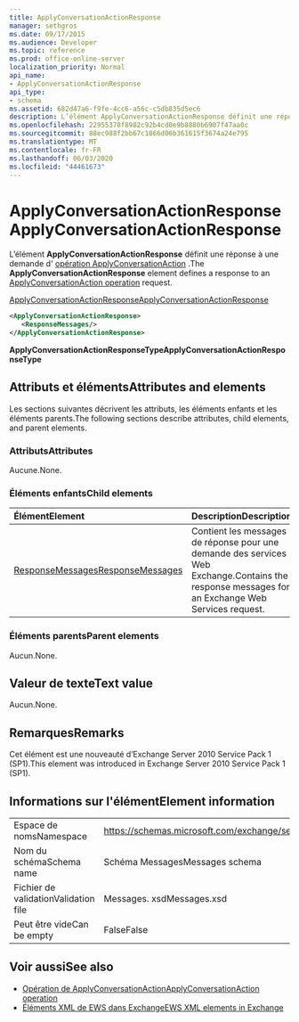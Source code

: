 ```yaml
---
title: ApplyConversationActionResponse
manager: sethgros
ms.date: 09/17/2015
ms.audience: Developer
ms.topic: reference
ms.prod: office-online-server
localization_priority: Normal
api_name:
- ApplyConversationActionResponse
api_type:
- schema
ms.assetid: 682d47a6-f9fe-4cc6-a56c-c5db835d5ec6
description: L’élément ApplyConversationActionResponse définit une réponse à une demande d’opération ApplyConversationAction.
ms.openlocfilehash: 22955378f8982c92b4cd0e9b8880b6907f47aa0c
ms.sourcegitcommit: 88ec988f2bb67c1866d06b361615f3674a24e795
ms.translationtype: MT
ms.contentlocale: fr-FR
ms.lasthandoff: 06/03/2020
ms.locfileid: "44461673"
---
```

# <a name="applyconversationactionresponse"></a><span data-ttu-id="f782e-103">ApplyConversationActionResponse</span><span class="sxs-lookup"><span data-stu-id="f782e-103">ApplyConversationActionResponse</span></span>

<span data-ttu-id="f782e-104">L’élément **ApplyConversationActionResponse** définit une réponse à une demande d' [opération ApplyConversationAction](applyconversationaction-operation.md) .</span><span class="sxs-lookup"><span data-stu-id="f782e-104">The **ApplyConversationActionResponse** element defines a response to an [ApplyConversationAction operation](applyconversationaction-operation.md) request.</span></span> 
  
[<span data-ttu-id="f782e-105">ApplyConversationActionResponse</span><span class="sxs-lookup"><span data-stu-id="f782e-105">ApplyConversationActionResponse</span></span>](applyconversationactionresponse.md)
  
```XML
<ApplyConversationActionResponse>
   <ResponseMessages/>
</ApplyConversationActionResponse>
```

 <span data-ttu-id="f782e-106">**ApplyConversationActionResponseType**</span><span class="sxs-lookup"><span data-stu-id="f782e-106">**ApplyConversationActionResponseType**</span></span>
## <a name="attributes-and-elements"></a><span data-ttu-id="f782e-107">Attributs et éléments</span><span class="sxs-lookup"><span data-stu-id="f782e-107">Attributes and elements</span></span>

<span data-ttu-id="f782e-108">Les sections suivantes décrivent les attributs, les éléments enfants et les éléments parents.</span><span class="sxs-lookup"><span data-stu-id="f782e-108">The following sections describe attributes, child elements, and parent elements.</span></span>
  
### <a name="attributes"></a><span data-ttu-id="f782e-109">Attributs</span><span class="sxs-lookup"><span data-stu-id="f782e-109">Attributes</span></span>

<span data-ttu-id="f782e-110">Aucune.</span><span class="sxs-lookup"><span data-stu-id="f782e-110">None.</span></span>
  
### <a name="child-elements"></a><span data-ttu-id="f782e-111">Éléments enfants</span><span class="sxs-lookup"><span data-stu-id="f782e-111">Child elements</span></span>

|<span data-ttu-id="f782e-112">**Élément**</span><span class="sxs-lookup"><span data-stu-id="f782e-112">**Element**</span></span>|<span data-ttu-id="f782e-113">**Description**</span><span class="sxs-lookup"><span data-stu-id="f782e-113">**Description**</span></span>|
|:-----|:-----|
|[<span data-ttu-id="f782e-114">ResponseMessages</span><span class="sxs-lookup"><span data-stu-id="f782e-114">ResponseMessages</span></span>](responsemessages.md) <br/> |<span data-ttu-id="f782e-115">Contient les messages de réponse pour une demande des services Web Exchange.</span><span class="sxs-lookup"><span data-stu-id="f782e-115">Contains the response messages for an Exchange Web Services request.</span></span>  <br/> |
   
### <a name="parent-elements"></a><span data-ttu-id="f782e-116">Éléments parents</span><span class="sxs-lookup"><span data-stu-id="f782e-116">Parent elements</span></span>

<span data-ttu-id="f782e-117">Aucun.</span><span class="sxs-lookup"><span data-stu-id="f782e-117">None.</span></span>
  
## <a name="text-value"></a><span data-ttu-id="f782e-118">Valeur de texte</span><span class="sxs-lookup"><span data-stu-id="f782e-118">Text value</span></span>

<span data-ttu-id="f782e-119">Aucun.</span><span class="sxs-lookup"><span data-stu-id="f782e-119">None.</span></span>
  
## <a name="remarks"></a><span data-ttu-id="f782e-120">Remarques</span><span class="sxs-lookup"><span data-stu-id="f782e-120">Remarks</span></span>

<span data-ttu-id="f782e-121">Cet élément est une nouveauté d’Exchange Server 2010 Service Pack 1 (SP1).</span><span class="sxs-lookup"><span data-stu-id="f782e-121">This element was introduced in Exchange Server 2010 Service Pack 1 (SP1).</span></span>
  
## <a name="element-information"></a><span data-ttu-id="f782e-122">Informations sur l'élément</span><span class="sxs-lookup"><span data-stu-id="f782e-122">Element information</span></span>

|||
|:-----|:-----|
|<span data-ttu-id="f782e-123">Espace de noms</span><span class="sxs-lookup"><span data-stu-id="f782e-123">Namespace</span></span>  <br/> |https://schemas.microsoft.com/exchange/services/2006/messages  <br/> |
|<span data-ttu-id="f782e-124">Nom du schéma</span><span class="sxs-lookup"><span data-stu-id="f782e-124">Schema name</span></span>  <br/> |<span data-ttu-id="f782e-125">Schéma Messages</span><span class="sxs-lookup"><span data-stu-id="f782e-125">Messages schema</span></span>  <br/> |
|<span data-ttu-id="f782e-126">Fichier de validation</span><span class="sxs-lookup"><span data-stu-id="f782e-126">Validation file</span></span>  <br/> |<span data-ttu-id="f782e-127">Messages. xsd</span><span class="sxs-lookup"><span data-stu-id="f782e-127">Messages.xsd</span></span>  <br/> |
|<span data-ttu-id="f782e-128">Peut être vide</span><span class="sxs-lookup"><span data-stu-id="f782e-128">Can be empty</span></span>  <br/> |<span data-ttu-id="f782e-129">False</span><span class="sxs-lookup"><span data-stu-id="f782e-129">False</span></span>  <br/> |
   
## <a name="see-also"></a><span data-ttu-id="f782e-130">Voir aussi</span><span class="sxs-lookup"><span data-stu-id="f782e-130">See also</span></span>

- [<span data-ttu-id="f782e-131">Opération de ApplyConversationAction</span><span class="sxs-lookup"><span data-stu-id="f782e-131">ApplyConversationAction operation</span></span>](applyconversationaction-operation.md)
- [<span data-ttu-id="f782e-132">Éléments XML de EWS dans Exchange</span><span class="sxs-lookup"><span data-stu-id="f782e-132">EWS XML elements in Exchange</span></span>](ews-xml-elements-in-exchange.md)

